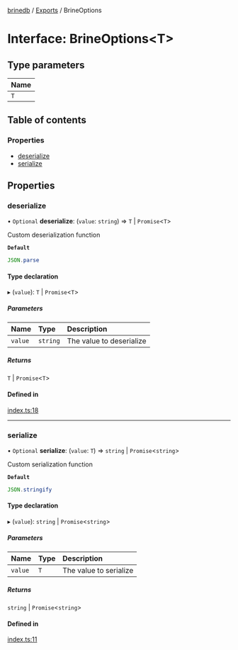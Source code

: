 [brinedb](../README.md) / [Exports](../modules.md) / BrineOptions

# Interface: BrineOptions\<T\>

## Type parameters

| Name |
| :------ |
| `T` |

## Table of contents

### Properties

- [deserialize](BrineOptions.md#deserialize)
- [serialize](BrineOptions.md#serialize)

## Properties

### deserialize

• `Optional` **deserialize**: (`value`: `string`) => `T` \| `Promise`\<`T`\>

Custom deserialization function

**`Default`**

```ts
JSON.parse
```

#### Type declaration

▸ (`value`): `T` \| `Promise`\<`T`\>

##### Parameters

| Name | Type | Description |
| :------ | :------ | :------ |
| `value` | `string` | The value to deserialize |

##### Returns

`T` \| `Promise`\<`T`\>

#### Defined in

[index.ts:18](https://github.com/dan-online/brinedb/blob/2dfef7b/src/index.ts#L18)

___

### serialize

• `Optional` **serialize**: (`value`: `T`) => `string` \| `Promise`\<`string`\>

Custom serialization function

**`Default`**

```ts
JSON.stringify
```

#### Type declaration

▸ (`value`): `string` \| `Promise`\<`string`\>

##### Parameters

| Name | Type | Description |
| :------ | :------ | :------ |
| `value` | `T` | The value to serialize |

##### Returns

`string` \| `Promise`\<`string`\>

#### Defined in

[index.ts:11](https://github.com/dan-online/brinedb/blob/2dfef7b/src/index.ts#L11)
